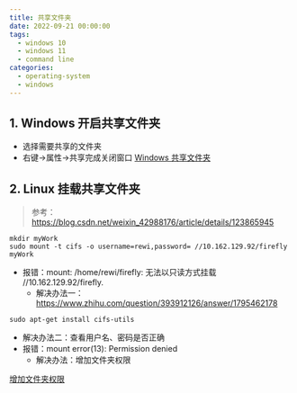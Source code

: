 ```yaml
---
title: 共享文件夹
date: 2022-09-21 00:00:00
tags:
  - windows 10
  - windows 11
  - command line
categories:
  - operating-system
  - windows
---
```


## 1. Windows 开启共享文件夹

- 选择需要共享的文件夹
- 右键->属性->共享完成关闭窗口
  [Windows 共享文件夹](./images/WinSharedFolder.png)

## 2. Linux 挂载共享文件夹

> 参考：<https://blog.csdn.net/weixin_42988176/article/details/123865945>

```shell
mkdir myWork
sudo mount -t cifs -o username=rewi,password= //10.162.129.92/firefly myWork
```

- 报错：mount: /home/rewi/firefly: 无法以只读方式挂载 //10.162.129.92/firefly.
  - 解决办法一：https://www.zhihu.com/question/393912126/answer/1795462178

```shell
sudo apt-get install cifs-utils
```

- 解决办法二：查看用户名、密码是否正确
- 报错：mount error(13): Permission denied
  - 解决办法：增加文件夹权限

[增加文件夹权限](./images/permissions001.png)
